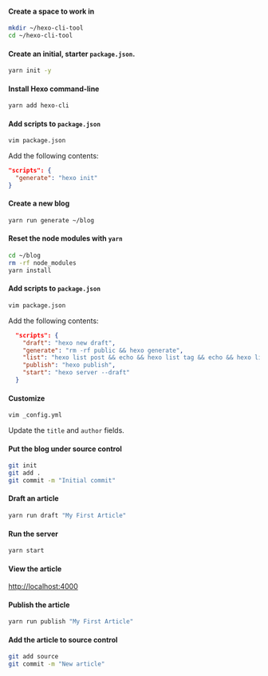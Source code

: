 #### Create a space to work in

```bash
mkdir ~/hexo-cli-tool
cd ~/hexo-cli-tool
```

#### Create an initial, starter `package.json`.

```bash
yarn init -y
```

#### Install Hexo command-line

```bash
yarn add hexo-cli
```

#### Add scripts to `package.json`

```bash
vim package.json
```

Add the following contents:

```json
"scripts": {
  "generate": "hexo init"
}
```

#### Create a new blog

```bash
yarn run generate ~/blog
```

#### Reset the node modules with `yarn`

```bash
cd ~/blog
rm -rf node_modules
yarn install
```

#### Add scripts to `package.json`

```bash
vim package.json
```

Add the following contents:

```json
  "scripts": {
    "draft": "hexo new draft",
    "generate": "rm -rf public && hexo generate",
    "list": "hexo list post && echo && hexo list tag && echo && hexo list category && echo && hexo list page",
    "publish": "hexo publish",
    "start": "hexo server --draft"
  }
```

#### Customize

```bash
vim _config.yml
```

Update the `title` and `author` fields.

#### Put the blog under source control

```bash
git init
git add .
git commit -m "Initial commit"
```

#### Draft an article

```bash
yarn run draft "My First Article"
```

#### Run the server

```bash
yarn start
```

#### View the article

[http://localhost:4000](http://localhost:4000)

#### Publish the article

```bash
yarn run publish "My First Article"
```

#### Add the article to source control

```bash
git add source
git commit -m "New article"
```
